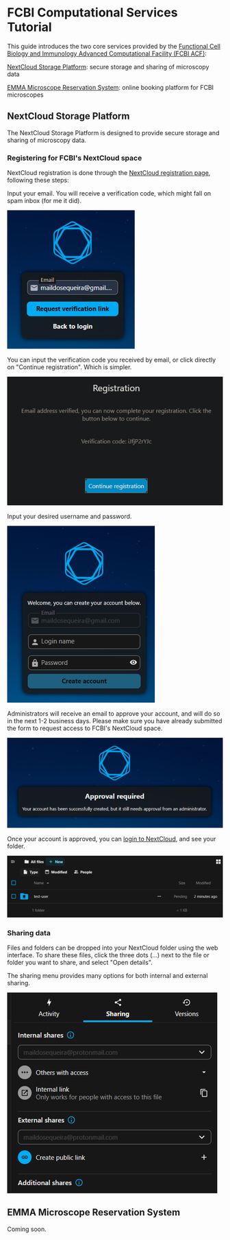# FCBI Computational Services Tutorial

This guide introduces the two core services provided by the [Functional Cell Biology and Immunology Advanced Computational Facility (FCBI ACF)](https://acf.hcemm.eu/acf/hcemm-usz-functional-cell-biology-and-immunology/):

[NextCloud Storage Platform](#nextcloud-storage-platform): secure storage and sharing of microscopy data

[EMMA Microscope Reservation System](#emma-microscope-reservation-system): online booking platform for FCBI microscopes

## NextCloud Storage Platform

The NextCloud Storage Platform is designed to provide secure storage and sharing of microscopy data.

### Registering for FCBI's NextCloud space

<!--Before registration in NextCloud, users must fill out and submit [the form]();-->

NextCloud registration is done through the [NextCloud registration page](https://cloud.hcemm.eu/apps/registration/), following these steps:

Input your email. You will receive a verification code, which might fall on spam inbox (for me it did).

![Input your email](resources/registration-1.png "Input your email")

You can input the verification code you received by email, or click directly on "Continue registration". Which is simpler.

![Verify your email](resources/registration-2.png "Verify your email")

Input your desired username and password.

![Input your credentials](resources/registration-3.png "Input your credentials")

Administrators will receive an email to approve your account, and will do so in the next 1-2 business days. Please make sure you have already submitted the form to request access to FCBI's NextCloud space.

![Approval required](resources/registration-4.png "Approval required")

Once your account is approved, you can [login to NextCloud](https://cloud.hcemm.eu/login), and see your folder.

![Your folder](resources/registration-5.png "Your folder")

### Sharing data

Files and folders can be dropped into your NextCloud folder using the web interface. To share these files, click the three dots (...) next to the file or folder you want to share, and select "Open details". 

The sharing menu provides many options for both internal and external sharing.

![Sharing your files is easy!](resources/sharing-is-caring.png "Sharing your files is easy!")

## EMMA Microscope Reservation System

Coming soon.
